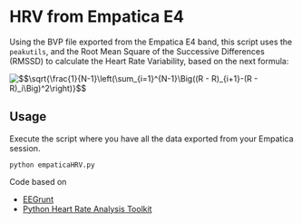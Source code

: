 # HRV from Empatica E4

Using the BVP file exported from the Empatica E4 band, this script uses the `peakutils`, and the Root Mean Square of the Successive Differences (RMSSD) to calculate the Heart Rate Variability, based on the next formula:

<img src="https://latex.codecogs.com/gif.latex?$$\sqrt{\frac{1}{N-1}\left(\sum_{i=1}^{N-1}\Big((R&space;-&space;R)_{i&plus;1}-(R&space;-&space;R)_i\Big)^2\right)}$$" title="$$\sqrt{\frac{1}{N-1}\left(\sum_{i=1}^{N-1}\Big((R - R)_{i+1}-(R - R)_i\Big)^2\right)}$$" />


## Usage

Execute the script where you have all the data exported from your Empatica session.

```
python empaticaHRV.py
```

Code based on

* [EEGrunt](https://github.com/curiositry/EEGrunt)
* [Python Heart Rate Analysis Toolkit](https://github.com/paulvangentcom/heartrate_analysis_python)